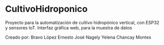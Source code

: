 # CultivoHidroponico
Proyecto para la automatización de cultivo hidropónico vertical, con ESP32 y sensores IoT. Interfaz gráfica web, para la muestra de datos

Creado por: Bravo López Ernesto José
            Nagely Yelena Chancay Montes
